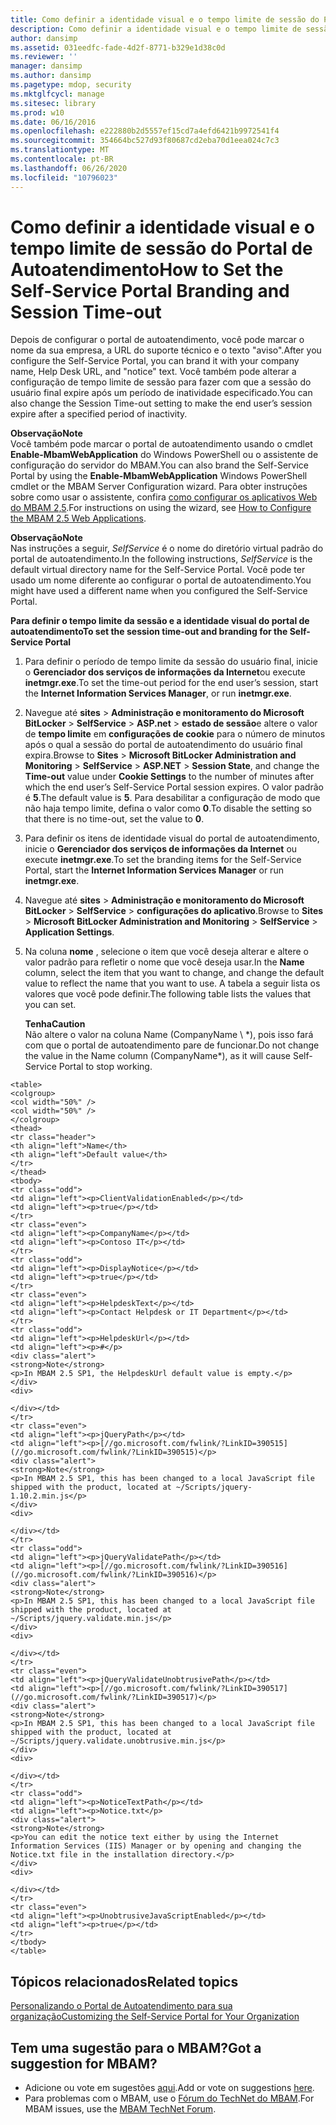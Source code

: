 ```yaml
---
title: Como definir a identidade visual e o tempo limite de sessão do Portal de Autoatendimento
description: Como definir a identidade visual e o tempo limite de sessão do Portal de Autoatendimento
author: dansimp
ms.assetid: 031eedfc-fade-4d2f-8771-b329e1d38c0d
ms.reviewer: ''
manager: dansimp
ms.author: dansimp
ms.pagetype: mdop, security
ms.mktglfcycl: manage
ms.sitesec: library
ms.prod: w10
ms.date: 06/16/2016
ms.openlocfilehash: e222880b2d5557ef15cd7a4efd6421b9972541f4
ms.sourcegitcommit: 354664bc527d93f80687cd2eba70d1eea024c7c3
ms.translationtype: MT
ms.contentlocale: pt-BR
ms.lasthandoff: 06/26/2020
ms.locfileid: "10796023"
---
```

# <span data-ttu-id="53031-103">Como definir a identidade visual e o tempo limite de sessão do Portal de Autoatendimento</span><span class="sxs-lookup"><span data-stu-id="53031-103">How to Set the Self-Service Portal Branding and Session Time-out</span></span>


<span data-ttu-id="53031-104">Depois de configurar o portal de autoatendimento, você pode marcar o nome da sua empresa, a URL do suporte técnico e o texto "aviso".</span><span class="sxs-lookup"><span data-stu-id="53031-104">After you configure the Self-Service Portal, you can brand it with your company name, Help Desk URL, and "notice" text.</span></span> <span data-ttu-id="53031-105">Você também pode alterar a configuração de tempo limite de sessão para fazer com que a sessão do usuário final expire após um período de inatividade especificado.</span><span class="sxs-lookup"><span data-stu-id="53031-105">You can also change the Session Time-out setting to make the end user’s session expire after a specified period of inactivity.</span></span>

**<span data-ttu-id="53031-106">Observação</span><span class="sxs-lookup"><span data-stu-id="53031-106">Note</span></span>**  
<span data-ttu-id="53031-107">Você também pode marcar o portal de autoatendimento usando o cmdlet **Enable-MbamWebApplication** do Windows PowerShell ou o assistente de configuração do servidor do MBAM.</span><span class="sxs-lookup"><span data-stu-id="53031-107">You can also brand the Self-Service Portal by using the **Enable-MbamWebApplication** Windows PowerShell cmdlet or the MBAM Server Configuration wizard.</span></span> <span data-ttu-id="53031-108">Para obter instruções sobre como usar o assistente, confira [como configurar os aplicativos Web do MBAM 2,5](how-to-configure-the-mbam-25-web-applications.md).</span><span class="sxs-lookup"><span data-stu-id="53031-108">For instructions on using the wizard, see [How to Configure the MBAM 2.5 Web Applications](how-to-configure-the-mbam-25-web-applications.md).</span></span>



**<span data-ttu-id="53031-109">Observação</span><span class="sxs-lookup"><span data-stu-id="53031-109">Note</span></span>**  
<span data-ttu-id="53031-110">Nas instruções a seguir, *SelfService* é o nome do diretório virtual padrão do portal de autoatendimento.</span><span class="sxs-lookup"><span data-stu-id="53031-110">In the following instructions, *SelfService* is the default virtual directory name for the Self-Service Portal.</span></span> <span data-ttu-id="53031-111">Você pode ter usado um nome diferente ao configurar o portal de autoatendimento.</span><span class="sxs-lookup"><span data-stu-id="53031-111">You might have used a different name when you configured the Self-Service Portal.</span></span>



**<span data-ttu-id="53031-112">Para definir o tempo limite da sessão e a identidade visual do portal de autoatendimento</span><span class="sxs-lookup"><span data-stu-id="53031-112">To set the session time-out and branding for the Self-Service Portal</span></span>**

1.  <span data-ttu-id="53031-113">Para definir o período de tempo limite da sessão do usuário final, inicie o **Gerenciador dos serviços de informações da Internet**ou execute **inetmgr.exe**.</span><span class="sxs-lookup"><span data-stu-id="53031-113">To set the time-out period for the end user’s session, start the **Internet Information Services Manager**, or run **inetmgr.exe**.</span></span>

2.  <span data-ttu-id="53031-114">Navegue até **sites** &gt; **Administração e monitoramento do Microsoft BitLocker** &gt; **SelfService** &gt; **ASP.net** &gt; **estado de sessão**e altere o valor de **tempo limite** em **configurações de cookie** para o número de minutos após o qual a sessão do portal de autoatendimento do usuário final expira.</span><span class="sxs-lookup"><span data-stu-id="53031-114">Browse to **Sites** &gt; **Microsoft BitLocker Administration and Monitoring** &gt; **SelfService** &gt; **ASP.NET** &gt; **Session State**, and change the **Time-out** value under **Cookie Settings** to the number of minutes after which the end user’s Self-Service Portal session expires.</span></span> <span data-ttu-id="53031-115">O valor padrão é **5**.</span><span class="sxs-lookup"><span data-stu-id="53031-115">The default value is **5**.</span></span> <span data-ttu-id="53031-116">Para desabilitar a configuração de modo que não haja tempo limite, defina o valor como **0**.</span><span class="sxs-lookup"><span data-stu-id="53031-116">To disable the setting so that there is no time-out, set the value to **0**.</span></span>

3.  <span data-ttu-id="53031-117">Para definir os itens de identidade visual do portal de autoatendimento, inicie o **Gerenciador dos serviços de informações da Internet** ou execute **inetmgr.exe**.</span><span class="sxs-lookup"><span data-stu-id="53031-117">To set the branding items for the Self-Service Portal, start the **Internet Information Services Manager** or run **inetmgr.exe**.</span></span>

4.  <span data-ttu-id="53031-118">Navegue até **sites** &gt; **Administração e monitoramento do Microsoft BitLocker** &gt; **SelfService** &gt; **configurações do aplicativo**.</span><span class="sxs-lookup"><span data-stu-id="53031-118">Browse to **Sites** &gt; **Microsoft BitLocker Administration and Monitoring** &gt; **SelfService** &gt; **Application Settings**.</span></span>

5.  <span data-ttu-id="53031-119">Na coluna **nome** , selecione o item que você deseja alterar e altere o valor padrão para refletir o nome que você deseja usar.</span><span class="sxs-lookup"><span data-stu-id="53031-119">In the **Name** column, select the item that you want to change, and change the default value to reflect the name that you want to use.</span></span> <span data-ttu-id="53031-120">A tabela a seguir lista os valores que você pode definir.</span><span class="sxs-lookup"><span data-stu-id="53031-120">The following table lists the values that you can set.</span></span>

    **<span data-ttu-id="53031-121">Tenha</span><span class="sxs-lookup"><span data-stu-id="53031-121">Caution</span></span>**  
    <span data-ttu-id="53031-122">Não altere o valor na coluna Name (CompanyName \ \*), pois isso fará com que o portal de autoatendimento pare de funcionar.</span><span class="sxs-lookup"><span data-stu-id="53031-122">Do not change the value in the Name column (CompanyName\*), as it will cause Self-Service Portal to stop working.</span></span>



~~~
<table>
<colgroup>
<col width="50%" />
<col width="50%" />
</colgroup>
<thead>
<tr class="header">
<th align="left">Name</th>
<th align="left">Default value</th>
</tr>
</thead>
<tbody>
<tr class="odd">
<td align="left"><p>ClientValidationEnabled</p></td>
<td align="left"><p>true</p></td>
</tr>
<tr class="even">
<td align="left"><p>CompanyName</p></td>
<td align="left"><p>Contoso IT</p></td>
</tr>
<tr class="odd">
<td align="left"><p>DisplayNotice</p></td>
<td align="left"><p>true</p></td>
</tr>
<tr class="even">
<td align="left"><p>HelpdeskText</p></td>
<td align="left"><p>Contact Helpdesk or IT Department</p></td>
</tr>
<tr class="odd">
<td align="left"><p>HelpdeskUrl</p></td>
<td align="left"><p>#</p>
<div class="alert">
<strong>Note</strong>  
<p>In MBAM 2.5 SP1, the HelpdeskUrl default value is empty.</p>
</div>
<div>

</div></td>
</tr>
<tr class="even">
<td align="left"><p>jQueryPath</p></td>
<td align="left"><p>[//go.microsoft.com/fwlink/?LinkID=390515](//go.microsoft.com/fwlink/?LinkID=390515)</p>
<div class="alert">
<strong>Note</strong>  
<p>In MBAM 2.5 SP1, this has been changed to a local JavaScript file shipped with the product, located at ~/Scripts/jquery-1.10.2.min.js</p>
</div>
<div>

</div></td>
</tr>
<tr class="odd">
<td align="left"><p>jQueryValidatePath</p></td>
<td align="left"><p>[//go.microsoft.com/fwlink/?LinkID=390516](//go.microsoft.com/fwlink/?LinkID=390516)</p>
<div class="alert">
<strong>Note</strong>  
<p>In MBAM 2.5 SP1, this has been changed to a local JavaScript file shipped with the product, located at ~/Scripts/jquery.validate.min.js</p>
</div>
<div>

</div></td>
</tr>
<tr class="even">
<td align="left"><p>jQueryValidateUnobtrusivePath</p></td>
<td align="left"><p>[//go.microsoft.com/fwlink/?LinkID=390517](//go.microsoft.com/fwlink/?LinkID=390517)</p>
<div class="alert">
<strong>Note</strong>  
<p>In MBAM 2.5 SP1, this has been changed to a local JavaScript file shipped with the product, located at ~/Scripts/jquery.validate.unobtrusive.min.js</p>
</div>
<div>

</div></td>
</tr>
<tr class="odd">
<td align="left"><p>NoticeTextPath</p></td>
<td align="left"><p>Notice.txt</p>
<div class="alert">
<strong>Note</strong>  
<p>You can edit the notice text either by using the Internet Information Services (IIS) Manager or by opening and changing the Notice.txt file in the installation directory.</p>
</div>
<div>

</div></td>
</tr>
<tr class="even">
<td align="left"><p>UnobtrusiveJavaScriptEnabled</p></td>
<td align="left"><p>true</p></td>
</tr>
</tbody>
</table>
~~~





## <span data-ttu-id="53031-123">Tópicos relacionados</span><span class="sxs-lookup"><span data-stu-id="53031-123">Related topics</span></span>


[<span data-ttu-id="53031-124">Personalizando o Portal de Autoatendimento para sua organização</span><span class="sxs-lookup"><span data-stu-id="53031-124">Customizing the Self-Service Portal for Your Organization</span></span>](customizing-the-self-service-portal-for-your-organization.md)



## <span data-ttu-id="53031-125">Tem uma sugestão para o MBAM?</span><span class="sxs-lookup"><span data-stu-id="53031-125">Got a suggestion for MBAM?</span></span>
- <span data-ttu-id="53031-126">Adicione ou vote em sugestões [aqui](http://mbam.uservoice.com/forums/268571-microsoft-bitlocker-administration-and-monitoring).</span><span class="sxs-lookup"><span data-stu-id="53031-126">Add or vote on suggestions [here](http://mbam.uservoice.com/forums/268571-microsoft-bitlocker-administration-and-monitoring).</span></span> 
- <span data-ttu-id="53031-127">Para problemas com o MBAM, use o [Fórum do TechNet do MBAM](https://social.technet.microsoft.com/Forums/home?forum=mdopmbam).</span><span class="sxs-lookup"><span data-stu-id="53031-127">For MBAM issues, use the [MBAM TechNet Forum](https://social.technet.microsoft.com/Forums/home?forum=mdopmbam).</span></span> 





